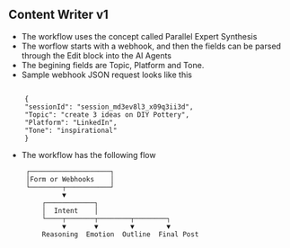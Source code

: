 ## Content Writer v1
 - The workflow uses the concept called Parallel Expert Synthesis
 - The worflow starts with a webhook, and then the fields can be parsed through the Edit block into the AI Agents
 - The begining fields are Topic, Platform and Tone. 
 - Sample webhook JSON request looks like this

<code>
    {
    "sessionId": "session_md3ev8l3_x09q3ii3d",
    "Topic": "create 3 ideas on DIY Pottery",
    "Platform": "LinkedIn",
    "Tone": "inspirational"
    }
</code>

 - The workflow has the following flow

        ┌────────────────────┐
        │Form or Webhooks    │
        └────────┬───────────┘
                 ▼
            ┌────────────┐
            │  Intent    │
            └────┬───────┬────────┬────────┐
                 ▼       ▼        ▼        ▼
            Reasoning  Emotion  Outline  Final Post